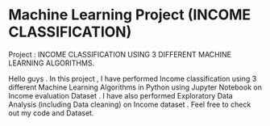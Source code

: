# Machine Learning Project (INCOME CLASSIFICATION)
 Project : INCOME CLASSIFICATION USING 3 DIFFERENT MACHINE LEARNING ALGORITHMS.
 
 Hello guys . In this project , I have performed Income classification using 3 different Machine Learning Algorithms in Python using Jupyter Notebook on Income evaluation      Dataset . I have also performed Exploratory Data Analysis (including Data cleaning) on Income dataset .  Feel free to check out my code and Dataset.

